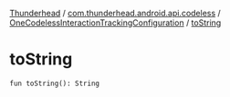 [Thunderhead](../../index.md) / [com.thunderhead.android.api.codeless](../index.md) / [OneCodelessInteractionTrackingConfiguration](index.md) / [toString](./to-string.md)

# toString

`fun toString(): String`